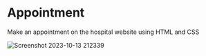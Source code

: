 # Appointment
Make an appointment on the hospital website using HTML and CSS

![Screenshot 2023-10-13 212339](https://github.com/Krupat2003/Appointment/assets/138984890/e21e57b5-69be-4ca6-bba8-f5389c7aab74)
